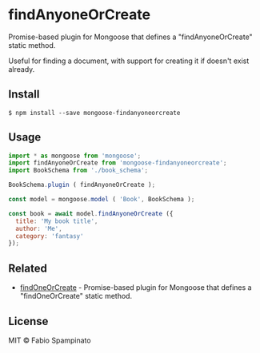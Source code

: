 # findAnyoneOrCreate

Promise-based plugin for Mongoose that defines a "findAnyoneOrCreate" static method.

Useful for finding a document, with support for creating it if doesn't exist already.

## Install

```shell
$ npm install --save mongoose-findanyoneorcreate
```

## Usage

```js
import * as mongoose from 'mongoose';
import findAnyoneOrCreate from 'mongoose-findanyoneorcreate';
import BookSchema from './book_schema';

BookSchema.plugin ( findAnyoneOrCreate );

const model = mongoose.model ( 'Book', BookSchema );

const book = await model.findAnyoneOrCreate ({
  title: 'My book title',
  author: 'Me',
  category: 'fantasy'
});
```

## Related

- [findOneOrCreate](https://github.com/fabiospampinato/mongoose-findoneorcreate) - Promise-based plugin for Mongoose that defines a "findOneOrCreate" static method.

## License

MIT © Fabio Spampinato
